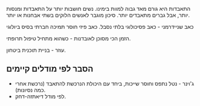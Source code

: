 התאבדות היא גורם מאד גבוה למוות בימינו.
נשים חושבות יותר על התאבדות ומנסות יותר, אבל גברים מתאבדים יותר.
סיכון מוגבר לאנשים הלוקים בשתי אבחנות או יותר.

כאב שניידרמני - כאב פסיכולוגי בלתי נסבל.
כאב פיזי
חוסר תמיכה חברתי
בסיס ביולוגי

הזמן הכי מסוכן לאובדנות - כשהוא מתחיל טיפול תרופתי.

עוזר - בניית תוכנית ביטחון.

## הסבר לפי מודלים קיימים
- ג'וינר - נטל נתפס וחוסר שייכות, ביחד עם היכולת הנרכשת להתאבד (נרכשת אחרי כמה נסיונות).
- לפי מודל דיאתזה-דחק.